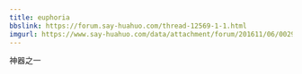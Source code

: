 ```yaml
---
title: euphoria
bbslink: https://forum.say-huahuo.com/thread-12569-1-1.html
imgurl: https://www.say-huahuo.com/data/attachment/forum/201611/06/002916fb0c58hghhtzchhc.png
---
```


神器之一<!--more-->
